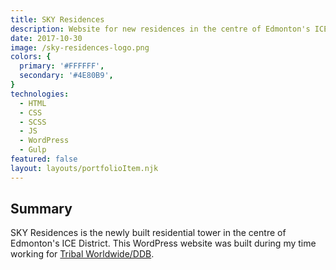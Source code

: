 ```yaml
---
title: SKY Residences
description: Website for new residences in the centre of Edmonton's ICE District.
date: 2017-10-30
image: /sky-residences-logo.png
colors: {
  primary: '#FFFFFF',
  secondary: '#4E80B9',
}
technologies:
  - HTML
  - CSS
  - SCSS
  - JS
  - WordPress
  - Gulp
featured: false
layout: layouts/portfolioItem.njk
---
```


## Summary
SKY Residences is the newly built residential tower in the centre of Edmonton's ICE District. This WordPress website was built during my time working for [Tribal Worldwide/DDB](https://tribalworldwide.ca/).
